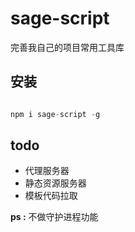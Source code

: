# sage-script

完善我自己的项目常用工具库

## 安装

```js

npm i sage-script -g

```

## todo

* 代理服务器 
* 静态资源服务器
* 模板代码拉取


**ps :**
    不做守护进程功能